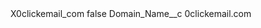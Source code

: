 <?xml version="1.0" encoding="UTF-8"?>
<CustomMetadata xmlns="http://soap.sforce.com/2006/04/metadata" xmlns:xsi="http://www.w3.org/2001/XMLSchema-instance" xmlns:xsd="http://www.w3.org/2001/XMLSchema">
    <label>X0clickemail_com</label>
    <protected>false</protected>
    <values>
        <field>Domain_Name__c</field>
        <value xsi:type="xsd:string">0clickemail.com</value>
    </values>
</CustomMetadata>
